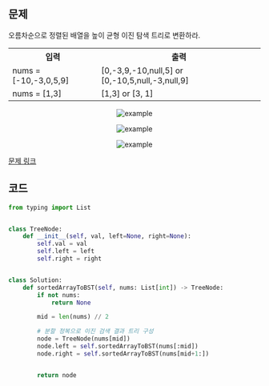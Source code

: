 ## 문제

오름차순으로 정렬된 배열을 높이 균형 이진 탐색 트리로 변환하라. 

 <table>
	<th>입력</th>
	<th>출력</th>
	<tr><!-- 첫번째 줄 시작 -->
	    <td>nums = [-10,-3,0,5,9]</td>
	    <td>[0,-3,9,-10,null,5] or [0,-10,5,null,-3,null,9]</td>
	</tr><!-- 첫번째 줄 끝 -->
	<tr><!-- 두번째 줄 시작 -->
	    <td>nums = [1,3]</td>
	    <td>[1,3] or [3, 1]</td>
	</tr><!-- 두번째 줄 끝 -->
    </table>

<p align="center">
<img src="https://assets.leetcode.com/uploads/2021/02/18/btree1.jpg" alt="example">
</p>

<p align="center">
<img src="https://assets.leetcode.com/uploads/2021/02/18/btree2.jpg" alt="example">
</p>

<p align="center">
<img src="https://assets.leetcode.com/uploads/2021/02/18/btree.jpg" alt="example">
</p>

<a href="https://leetcode.com/problems/convert-sorted-array-to-binary-search-tree/" target="_blank">문제 링크</a>

## 코드

```python
from typing import List


class TreeNode:
    def __init__(self, val, left=None, right=None):
        self.val = val
        self.left = left
        self.right = right


class Solution:
    def sortedArrayToBST(self, nums: List[int]) -> TreeNode:
        if not nums:
            return None

        mid = len(nums) // 2

        # 분할 정복으로 이진 검색 결과 트리 구성
        node = TreeNode(nums[mid])
        node.left = self.sortedArrayToBST(nums[:mid])
        node.right = self.sortedArrayToBST(nums[mid+1:])


        return node
```

